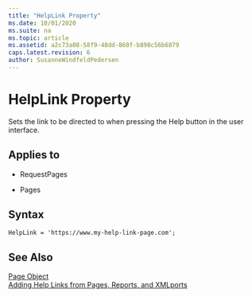 ```yaml
---
title: "HelpLink Property"
ms.date: 10/01/2020
ms.suite: na
ms.topic: article
ms.assetid: a2c73a08-58f9-48dd-860f-b898c56b6879
caps.latest.revision: 6
author: SusanneWindfeldPedersen
---
```


# HelpLink Property
Sets the link to be directed to when pressing the Help button in the user interface.
  
## Applies to  
- RequestPages 

- Pages

## Syntax

```AL
HelpLink = 'https://www.my-help-link-page.com';
```

## See Also

[Page Object](../devenv-page-object.md)  
[Adding Help Links from Pages, Reports, and XMLports](../devenv-adding-help-links-from-pages-tables-xmlports.md)